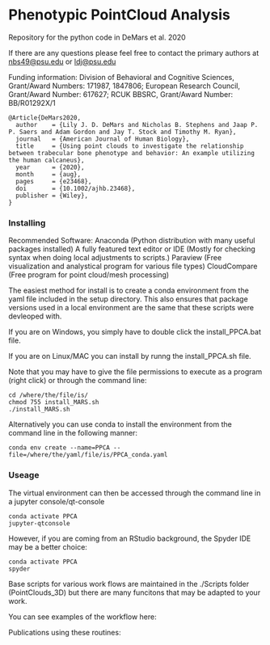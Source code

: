 # Phenotypic PointCloud Analysis
Repository for the python code in DeMars et al. 2020

If there are any questions please feel free to contact the primary authors at  nbs49@psu.edu or ldj@psu.edu

Funding information: Division of Behavioral and Cognitive Sciences, Grant/Award Numbers: 171987, 1847806; European Research Council, Grant/Award Number: 617627; RCUK BBSRC, Grant/Award Number: BB/R01292X/1 


```
@Article{DeMars2020,
  author    = {Lily J. D. DeMars and Nicholas B. Stephens and Jaap P. P. Saers and Adam Gordon and Jay T. Stock and Timothy M. Ryan},
  journal   = {American Journal of Human Biology},
  title     = {Using point clouds to investigate the relationship between trabecular bone phenotype and behavior: An example utilizing the human calcaneus},
  year      = {2020},
  month     = {aug},
  pages     = {e23468},
  doi       = {10.1002/ajhb.23468},
  publisher = {Wiley},
}
```

### Installing

Recommended Software: 
Anaconda (Python distribution with many useful packages installed) 
A fully featured text editor or IDE (Mostly for checking syntax when doing local adjustments to scripts.)
Paraview (Free visualization and analystical program for various file types)
CloudCompare (Free program for point cloud/mesh processing)

The easiest method for install is to create a conda environment from the yaml file included in the setup directory. 
This also ensures that package versions used in a local environment are the same that these scripts were devleoped with. 

If you are on Windows, you simply have to double click the install_PPCA.bat file.

If you are on Linux/MAC you can install by runng the install_PPCA.sh file. 

Note that you may have to give the file permissions to execute as a program (right click) or through the command line:

```
cd /where/the/file/is/
chmod 755 install_MARS.sh
./install_MARS.sh
```

Alternatively you can use conda to install the environment from the command line in the following manner:

```
conda env create --name=PPCA --file=/where/the/yaml/file/is/PPCA_conda.yaml
```

### Useage

The virtual environment can then be accessed through the command line in a jupyter console/qt-console

```
conda activate PPCA
jupyter-qtconsole

```

However, if you are coming from an RStudio background, the Spyder IDE may be a better choice:

```
conda activate PPCA
spyder
```

Base scripts for various work flows are maintained in the ./Scripts folder (PointClouds_3D) but there are many funcitons that may be adapted to your work.


You can see examples of the workflow here:



Publications using these routines: 



